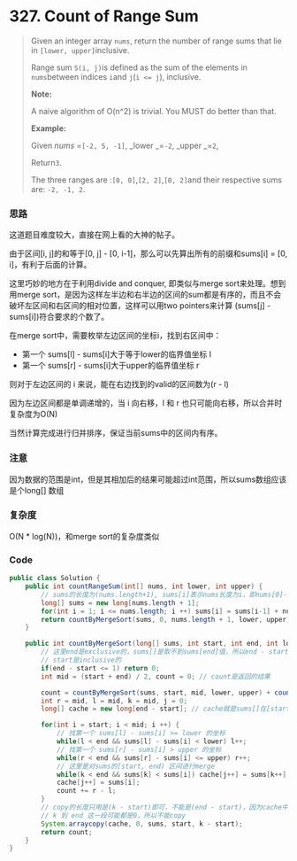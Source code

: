 # 327. Count of Range Sum

> Given an integer array `nums`, return the number of range sums that lie in `[lower, upper]`inclusive.
>
> Range sum `S(i, j)`is defined as the sum of the elements in `nums`between indices `i`and `j`\(`i <= j`\), inclusive.
>
> **Note:**
>
> A naive algorithm of O\(n^2\) is trivial. You MUST do better than that.
>
> **Example:**
>
> Given _nums_ =`[-2, 5, -1]`, _lower _=`-2`,  _upper _=`2`,
>
> Return`3`.
>
> The three ranges are :`[0, 0]`,`[2, 2]`,`[0, 2]`and their respective sums are: `-2, -1, 2`.

### 思路

这道题目难度较大，直接在网上看的大神的帖子。

由于区间\[i, j\]的和等于\[0, j\] - \[0, i-1\]，那么可以先算出所有的前缀和sums\[i\] = \[0, i\]，有利于后面的计算。

这里巧妙的地方在于利用divide and conquer, 即类似与merge sort来处理。想到用merge sort，是因为这样左半边和右半边的区间的sum都是有序的，而且不会破坏左区间和右区间的相对位置，这样可以用two  pointers来计算 \(sums\[j\] - sums\[i\]\)符合要求的个数了。

在merge sort中，需要枚举左边区间的坐标i，找到右区间中：

* 第一个 sums\[l\] - sums\[i\]大于等于lower的临界值坐标 l
* 第一个 sums\[r\] - sums\[i\]大于upper的临界值坐标 r

则对于左边区间的 i 来说，能在右边找到的valid的区间数为\(r - l\)

因为左边区间都是单调递增的，当 i 向右移，l 和 r 也只可能向右移，所以合并时复杂度为O\(N\)

当然计算完成进行归并排序，保证当前sums中的区间内有序。

### 注意

因为数据的范围是int，但是其相加后的结果可能超过int范围，所以sums数组应该是个long\[\] 数组

### 复杂度

O\(N \* log\(N\)\)，和merge sort的复杂度类似

### Code

```java
public class Solution {
    public int countRangeSum(int[] nums, int lower, int upper) {
        // sums的长度为(nums.length+1), sums[i]表示nums长度为i，即nums[0]-nums[i-1]元素之和 
        long[] sums = new long[nums.length + 1];
        for(int i = 1; i <= nums.length; i ++) sums[i] = sums[i-1] + nums[i-1];
        return countByMergeSort(sums, 0, nums.length + 1, lower, upper);
    }

    public int countByMergeSort(long[] sums, int start, int end, int lower, int upper) {
        // 这里end是exclusive的，sums[]是取不到sums[end]值，所以end - start == 1的时候，表示start已经到头了
        // start是inclusive的
        if(end - start <= 1) return 0;
        int mid = (start + end) / 2, count = 0; // count是返回的结果

        count = countByMergeSort(sums, start, mid, lower, upper) + countByMergeSort(sums, mid, end, lower, upper);
        int r = mid, l = mid, k = mid, j = 0;
        long[] cache = new long[end - start]; // cache就是sums[]在[start,end)之间sorted后的结果

        for(int i = start; i < mid; i ++) {
            // 找第一个 sums[l] - sums[i] >= lower 的坐标
            while(l < end && sums[l] - sums[i] < lower) l++;
            // 找第一个 sums[r] - sums[i] > upper 的坐标
            while(r < end && sums[r] - sums[i] <= upper) r++;
            // 这里是对sums的[start, end) 区间进行merge
            while(k < end && sums[k] < sums[i]) cache[j++] = sums[k++];
            cache[j++] = sums[i];
            count += r - l;
        }
        // copy的长度只用是(k - start)即可，不能是(end - start)，因为cache中赋值的长度只有(k-start)
        // k 到 end 这一段可能都是0，所以不能copy
        System.arraycopy(cache, 0, sums, start, k - start);
        return count;
    }
}
```



